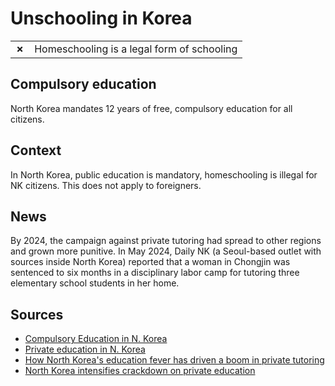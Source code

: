 # Unschooling in Korea

|       |                                            |
| ----- | ------------------------------------------ |
| **✗** | Homeschooling is a legal form of schooling |

## Compulsory education

North Korea mandates 12 years of free, compulsory education for all citizens.

## Context

In North Korea, public education is mandatory, homeschooling is illegal for NK
citizens. This does not apply to foreigners.

## News

By 2024, the campaign against private tutoring had spread to other regions and
grown more punitive. In May 2024, Daily NK (a Seoul-based outlet with sources
inside North Korea) reported that a woman in Chongjin was sentenced to six
months in a disciplinary labor camp for tutoring three elementary school
students in her home.

## Sources

- [Compulsory Education in N. Korea](https://world.kbs.co.kr/service/contents_view.htm?lang=e&board_seq=435485)
- [Private education in N. Korea](https://world.kbs.co.kr/special/northkorea/contents/news/closeup_view.htm?lang=e&current_page=14&No=366065)
- [How North Korea's education fever has driven a boom in private tutoring](https://www.nknews.org/2023/03/how-north-koreas-education-fever-has-driven-a-boom-in-private-tutoring/)
- [North Korea intensifies crackdown on private education](https://www.dailynk.com/english/north-korea-intensifies-crackdown-private-education/?tztc=1)
